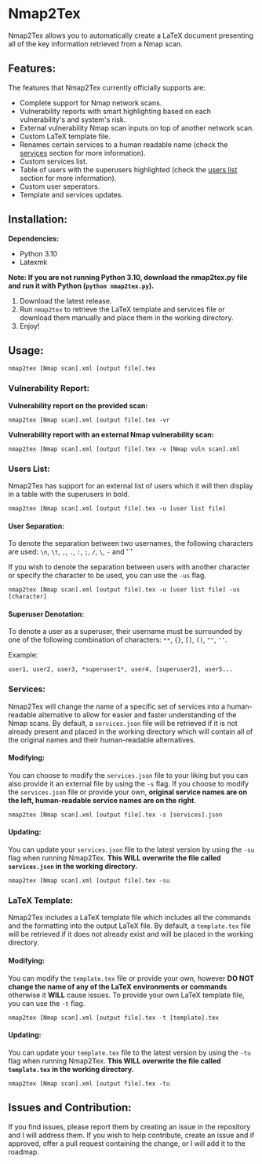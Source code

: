 # Nmap2Tex


Nmap2Tex allows you to automatically create a LaTeX document presenting all of the key information retrieved from a Nmap scan.


## Features:

The features that Nmap2Tex currently officially supports are:
- Complete support for Nmap network scans.
- Vulnerability reports with smart highlighting based on each vulnerability's and system's risk.
- External vulnerability Nmap scan inputs on top of another network scan.
- Custom LaTeX template file.
- Renames certain services to a human readable name (check the <a href="#services">services</a> section for more information).
- Custom services list.
- Table of users with the superusers highlighted (check the <a href="#users-list">users list</a> section for more information).
- Custom user seperators.
- Template and services updates.


## Installation:

**Dependencies:**
- Python 3.10
- Latexmk

**Note: If you are not running Python 3.10, download the nmap2tex.py file and run it with Python (`python nmap2tex.py`).**

1. Download the latest release.
2. Run `nmap2tex` to retrieve the LaTeX template and services file or download them manually and place them in the working directory.
3. Enjoy!


## Usage:

```
nmap2tex [Nmap scan].xml [output file].tex
```

### Vulnerability Report:

**Vulnerability report on the provided scan:**
```
nmap2tex [Nmap scan].xml [output file].tex -vr
```

**Vulnerability report with an external Nmap vulnerability scan:**
```
nmap2tex [Nmap scan].xml [output file].tex -v [Nmap vuln scan].xml
```

### Users List:

Nmap2Tex has support for an external list of users which it will then display in a table with the superusers in bold.

```
nmap2tex [Nmap scan].xml [output file].tex -u [user list file]
```

#### User Separation:

To denote the separation between two usernames, the following characters are used:
`\n`, `\t`, `,`, `.`, `:`, `;`, `/`, `\`, `-` and '\`'

If you wish to denote the separation between users with another character or specify the character to be used, you can use the `-us` flag.
```
nmap2tex [Nmap scan].xml [output file].tex -u [user list file] -us [character]
```

#### Superuser Denotation:

To denote a user as a superuser, their username must be surrounded by one of the following combination of characters:
`**`, `{}`, `[]`, `()`, `""`, `''`.

Example:
```
user1, user2, user3, *superuser1*, user4, [superuser2], user5...
```

### Services:

Nmap2Tex will change the name of a specific set of services into a human-readable alternative to allow for easier and faster understanding of the Nmap scans.
By default, a `services.json` file will be retrieved if it is not already present and placed in the working directory which will contain all of the original names and their human-readable alternatives.

#### Modifying:

You can choose to modify the `services.json` file to your liking but you can also provide it an external file by using the `-s` flag.
If you choose to modify the `services.json` file or provide your own, **original service names are on the left, human-readable service names are on the right**.

```
nmap2tex [Nmap scan].xml [output file].tex -s [services].json
```

#### Updating:

You can update your `services.json` file to the latest version by using the `-su` flag when running Nmap2Tex.
**This WILL overwrite the file called `services.json` in the working directory.**

```
nmap2tex [Nmap scan].xml [output file].tex -su
```

### LaTeX Template:

Nmap2Tex includes a LaTeX template file which includes all the commands and the formatting into the output LaTeX file.
By default, a `template.tex` file will be retrieved if it does not already exist and will be placed in the working directory.

#### Modifying:

You can modify the `template.tex` file or provide your own, however **DO NOT change the name of any of the LaTeX environments or commands** otherwise it **WILL** cause issues.
To provide your own LaTeX template file, you can use the `-t` flag.

```
nmap2tex [Nmap scan].xml [output file].tex -t [template].tex
```

#### Updating:

You can update your `template.tex` file to the latest version by using the `-tu` flag when running Nmap2Tex.
**This WILL overwrite the file called `template.tex` in the working directory.**

```
nmap2tex [Nmap scan].xml [output file].tex -tu
```


## Issues and Contribution:

If you find issues, please report them by creating an issue in the repository and I will address them.
If you wish to help contribute, create an issue and if approved, offer a pull request containing the change, or I will add it to the roadmap.

